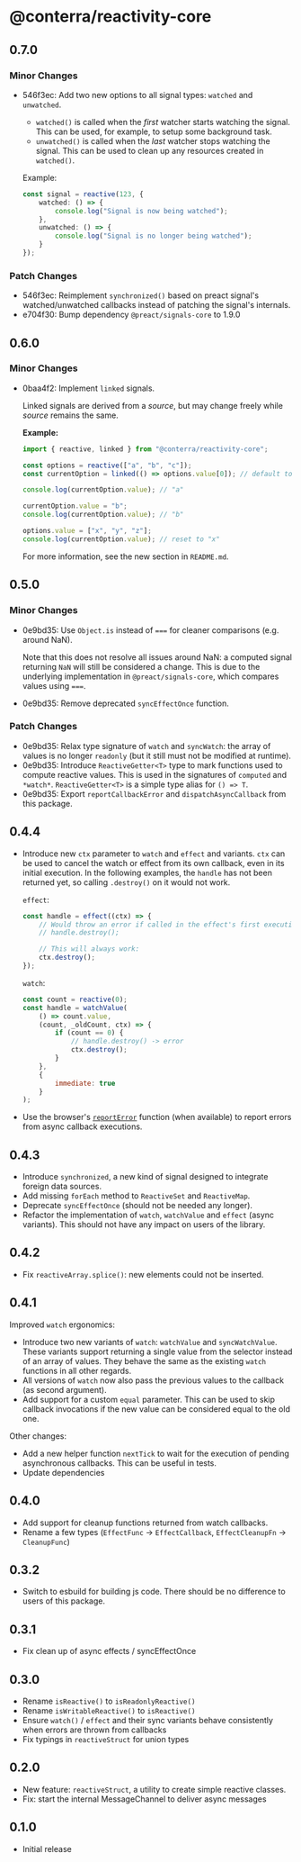 # @conterra/reactivity-core

## 0.7.0

### Minor Changes

- 546f3ec: Add two new options to all signal types: `watched` and `unwatched`.

    - `watched()` is called when the _first_ watcher starts watching the signal.
      This can be used, for example, to setup some background task.
    - `unwatched()` is called when the _last_ watcher stops watching the signal.
      This can be used to clean up any resources created in `watched()`.

    Example:

    ```ts
    const signal = reactive(123, {
        watched: () => {
            console.log("Signal is now being watched");
        },
        unwatched: () => {
            console.log("Signal is no longer being watched");
        }
    });
    ```

### Patch Changes

- 546f3ec: Reimplement `synchronized()` based on preact signal's watched/unwatched callbacks instead of patching the signal's internals.
- e704f30: Bump dependency `@preact/signals-core` to 1.9.0

## 0.6.0

### Minor Changes

- 0baa4f2: Implement `linked` signals.

    Linked signals are derived from a _source_, but may change freely while _source_ remains the same.

    **Example:**

    ```ts
    import { reactive, linked } from "@conterra/reactivity-core";

    const options = reactive(["a", "b", "c"]);
    const currentOption = linked(() => options.value[0]); // default to first item

    console.log(currentOption.value); // "a"

    currentOption.value = "b";
    console.log(currentOption.value); // "b"

    options.value = ["x", "y", "z"];
    console.log(currentOption.value); // reset to "x"
    ```

    For more information, see the new section in `README.md`.

## 0.5.0

### Minor Changes

- 0e9bd35: Use `Object.is` instead of `===` for cleaner comparisons (e.g. around NaN).

    Note that this does not resolve all issues around NaN: a computed signal returning `NaN` will still be considered a change.
    This is due to the underlying implementation in `@preact/signals-core`, which compares values using `===`.

- 0e9bd35: Remove deprecated `syncEffectOnce` function.

### Patch Changes

- 0e9bd35: Relax type signature of `watch` and `syncWatch`: the array of values is no longer `readonly` (but it still must not be modified at runtime).
- 0e9bd35: Introduce `ReactiveGetter<T>` type to mark functions used to compute reactive values.
  This is used in the signatures of `computed` and `*watch*`.
  `ReactiveGetter<T>` is a simple type alias for `() => T`.
- 0e9bd35: Export `reportCallbackError` and `dispatchAsyncCallback` from this package.

## 0.4.4

- Introduce new `ctx` parameter to `watch` and `effect` and variants.
  `ctx` can be used to cancel the watch or effect from its own callback, even in its initial execution.
  In the following examples, the `handle` has not been returned yet, so calling `.destroy()` on it would not work.

    `effect`:

    ```js
    const handle = effect((ctx) => {
        // Would throw an error if called in the effect's first execution. `handle` has not been returned yet!
        // handle.destroy();

        // This will always work:
        ctx.destroy();
    });
    ```

    `watch`:

    ```js
    const count = reactive(0);
    const handle = watchValue(
        () => count.value,
        (count, _oldCount, ctx) => {
            if (count == 0) {
                // handle.destroy() -> error
                ctx.destroy();
            }
        },
        {
            immediate: true
        }
    );
    ```

- Use the browser's [`reportError`](https://developer.mozilla.org/en-US/docs/Web/API/Window/reportError) function (when available) to report errors from async callback executions.

## 0.4.3

- Introduce `synchronized`, a new kind of signal designed to integrate foreign data sources.
- Add missing `forEach` method to `ReactiveSet` and `ReactiveMap`.
- Deprecate `syncEffectOnce` (should not be needed any longer).
- Refactor the implementation of `watch`, `watchValue` and `effect` (async variants). This should not have any impact on users of the library.

## 0.4.2

- Fix `reactiveArray.splice()`: new elements could not be inserted.

## 0.4.1

Improved `watch` ergonomics:

- Introduce two new variants of `watch`: `watchValue` and `syncWatchValue`.
  These variants support returning a single value from the selector instead of an array of values.
  They behave the same as the existing `watch` functions in all other regards.
- All versions of `watch` now also pass the previous values to the callback (as second argument).
- Add support for a custom `equal` parameter.
  This can be used to skip callback invocations if the new value can be considered equal to the old one.

Other changes:

- Add a new helper function `nextTick` to wait for the execution of pending asynchronous callbacks.
  This can be useful in tests.
- Update dependencies

## 0.4.0

- Add support for cleanup functions returned from watch callbacks.
- Rename a few types (`EffectFunc` -> `EffectCallback`, `EffectCleanupFn` -> `CleanupFunc`)

## 0.3.2

- Switch to esbuild for building js code. There should be no difference to users of this package.

## 0.3.1

- Fix clean up of async effects / syncEffectOnce

## 0.3.0

- Rename `isReactive()` to `isReadonlyReactive()`
- Rename `isWritableReactive()` to `isReactive()`
- Ensure `watch()` / `effect` and their sync variants behave consistently when errors are thrown from callbacks
- Fix typings in `reactiveStruct` for union types

## 0.2.0

- New feature: `reactiveStruct`, a utility to create simple reactive classes.
- Fix: start the internal MessageChannel to deliver async messages

## 0.1.0

- Initial release
